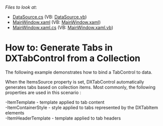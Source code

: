 <!-- default file list -->
*Files to look at*:

* [DataSource.cs](./CS/DXTabControl_DataBinding/DataSource.cs) (VB: [DataSource.vb](./VB/DXTabControl_DataBinding/DataSource.vb))
* [MainWindow.xaml](./CS/DXTabControl_DataBinding/MainWindow.xaml) (VB: [MainWindow.xaml](./VB/DXTabControl_DataBinding/MainWindow.xaml))
* [MainWindow.xaml.cs](./CS/DXTabControl_DataBinding/MainWindow.xaml.cs) (VB: [MainWindow.xaml.vb](./VB/DXTabControl_DataBinding/MainWindow.xaml.vb))
<!-- default file list end -->
# How to: Generate Tabs in DXTabControl from a Collection


<p>The following example demonstrates how to bind a TabControl to data. </p>
<p>When the ItemsSource property is set, DXTabControl automatically generates tabs based on collection items. Most commonly, the following properties are used in this scenario :</p>
<p>-ItemTemplate - template applied to tab content<br>-ItemContainerStyle - style applied to tabs represented by the DXTabItem elements<br>-ItemHeaderTemplate - template applied to tab headers</p>

<br/>


